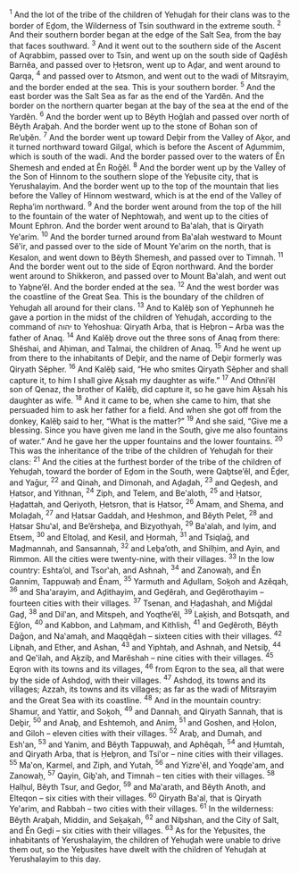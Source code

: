 <sup>1</sup> And the lot of the tribe of the children of Yehuḏah for their clans was to the border of Eḏom, the Wilderness of Tsin southward in the extreme south.
<sup>2</sup> And their southern border began at the edge of the Salt Sea, from the bay that faces southward.
<sup>3</sup> And it went out to the southern side of the Ascent of Aqrabbim, passed over to Tsin, and went up on the south side of Qaḏĕsh Barnĕa, and passed over to Ḥetsron, went up to Aḏar, and went around to Qarqa,
<sup>4</sup> and passed over to Atsmon, and went out to the wadi of Mitsrayim, and the border ended at the sea. This is your southern border.
<sup>5</sup> And the east border was the Salt Sea as far as the end of the Yardĕn. And the border on the northern quarter began at the bay of the sea at the end of the Yardĕn.
<sup>6</sup> And the border went up to Bĕyth Ḥoḡlah and passed over north of Bĕyth Araḇah. And the border went up to the stone of Bohan son of Re’uḇĕn.
<sup>7</sup> And the border went up toward Deḇir from the Valley of Aḵor, and it turned northward toward Gilgal, which is before the Ascent of Aḏummim, which is south of the wadi. And the border passed over to the waters of Ĕn Shemesh and ended at Ĕn Roḡĕl.
<sup>8</sup> And the border went up by the Valley of the Son of Hinnom to the southern slope of the Yeḇusite city, that is Yerushalayim. And the border went up to the top of the mountain that lies before the Valley of Hinnom westward, which is at the end of the Valley of Repha’im northward.
<sup>9</sup> And the border went around from the top of the hill to the fountain of the water of Nephtowaḥ, and went up to the cities of Mount Ephron. And the border went around to Ba‛alah, that is Qiryath Ye‛arim.
<sup>10</sup> And the border turned around from Ba‛alah westward to Mount Sĕ‛ir, and passed over to the side of Mount Ye‛arim on the north, that is Kesalon, and went down to Bĕyth Shemesh, and passed over to Timnah.
<sup>11</sup> And the border went out to the side of Eqron northward. And the border went around to Shikkeron, and passed over to Mount Ba‛alah, and went out to Yaḇne’ĕl. And the border ended at the sea.
<sup>12</sup> And the west border was the coastline of the Great Sea. This is the boundary of the children of Yehuḏah all around for their clans.
<sup>13</sup> And to Kalĕḇ son of Yephunneh he gave a portion in the midst of the children of Yehuḏah, according to the command of יהוה to Yehoshua: Qiryath Arba, that is Ḥeḇron – Arba was the father of Anaq.
<sup>14</sup> And Kalĕḇ drove out the three sons of Anaq from there: Shĕshai, and Aḥiman, and Talmai, the children of Anaq.
<sup>15</sup> And he went up from there to the inhabitants of Deḇir, and the name of Deḇir formerly was Qiryath Sĕpher.
<sup>16</sup> And Kalĕḇ said, “He who smites Qiryath Sĕpher and shall capture it, to him I shall give Aḵsah my daughter as wife.”
<sup>17</sup> And Othni’ĕl son of Qenaz, the brother of Kalĕḇ, did capture it, so he gave him Aḵsah his daughter as wife.
<sup>18</sup> And it came to be, when she came to him, that she persuaded him to ask her father for a field. And when she got off from the donkey, Kalĕḇ said to her, “What is the matter?”
<sup>19</sup> And she said, “Give me a blessing. Since you have given me land in the South, give me also fountains of water.” And he gave her the upper fountains and the lower fountains.
<sup>20</sup> This was the inheritance of the tribe of the children of Yehuḏah for their clans:
<sup>21</sup> And the cities at the furthest border of the tribe of the children of Yehuḏah, toward the border of Eḏom in the South, were Qaḇtse’ĕl, and Ĕḏer, and Yaḡur,
<sup>22</sup> and Qinah, and Dimonah, and Aḏaḏah,
<sup>23</sup> and Qeḏesh, and Ḥatsor, and Yithnan,
<sup>24</sup> Ziph, and Telem, and Be‛aloth,
<sup>25</sup> and Ḥatsor, Ḥaḏattah, and Qeriyoth, Ḥetsron, that is Ḥatsor,
<sup>26</sup> Amam, and Shema, and Molaḏah,
<sup>27</sup> and Ḥatsar Gaddah, and Ḥeshmon, and Bĕyth Pelet,
<sup>28</sup> and Ḥatsar Shu‛al, and Be’ĕrsheḇa, and Bizyothyah,
<sup>29</sup> Ba‛alah, and Iyim, and Etsem,
<sup>30</sup> and Eltolaḏ, and Kesil, and Ḥormah,
<sup>31</sup> and Tsiqlaḡ, and Maḏmannah, and Sansannah,
<sup>32</sup> and Leḇa’oth, and Shilḥim, and Ayin, and Rimmon. All the cities were twenty-nine, with their villages.
<sup>33</sup> In the low country: Eshta’ol, and Tsor‛ah, and Ashnah,
<sup>34</sup> and Zanowaḥ, and Ĕn Gannim, Tappuwaḥ and Ĕnam,
<sup>35</sup> Yarmuth and Aḏullam, Soḵoh and Azĕqah,
<sup>36</sup> and Sha‛arayim, and Aḏithayim, and Geḏĕrah, and Geḏĕrothayim – fourteen cities with their villages.
<sup>37</sup> Tsenan, and Ḥaḏashah, and Miḡdal Gaḏ,
<sup>38</sup> and Dil‛an, and Mitspeh, and Yoqthe’ĕl,
<sup>39</sup> Laḵish, and Botsqath, and Eḡlon,
<sup>40</sup> and Kabbon, and Laḥmam, and Kithlish,
<sup>41</sup> and Geḏĕroth, Bĕyth Daḡon, and Na‛amah, and Maqqĕḏah – sixteen cities with their villages.
<sup>42</sup> Liḇnah, and Ether, and Ashan,
<sup>43</sup> and Yiphtaḥ, and Ashnah, and Netsiḇ,
<sup>44</sup> and Qe‛ilah, and Aḵziḇ, and Marĕshah – nine cities with their villages.
<sup>45</sup> Eqron with its towns and its villages,
<sup>46</sup> from Eqron to the sea, all that were by the side of Ashdoḏ, with their villages.
<sup>47</sup> Ashdoḏ, its towns and its villages; Azzah, its towns and its villages; as far as the wadi of Mitsrayim and the Great Sea with its coastline.
<sup>48</sup> And in the mountain country: Shamur, and Yattir, and Soḵoh,
<sup>49</sup> and Dannah, and Qiryath Sannah, that is Deḇir,
<sup>50</sup> and Anaḇ, and Eshtemoh, and Anim,
<sup>51</sup> and Goshen, and Ḥolon, and Giloh – eleven cities with their villages.
<sup>52</sup> Araḇ, and Dumah, and Esh‛an,
<sup>53</sup> and Yanim, and Bĕyth Tappuwaḥ, and Aphĕqah,
<sup>54</sup> and Ḥumtah, and Qiryath Arba, that is Ḥeḇron, and Tsi‛or – nine cities with their villages.
<sup>55</sup> Ma‛on, Karmel, and Ziph, and Yutah,
<sup>56</sup> and Yizre‛ĕl, and Yoqḏe‛am, and Zanowaḥ,
<sup>57</sup> Qayin, Giḇ‛ah, and Timnah – ten cities with their villages.
<sup>58</sup> Ḥalḥul, Bĕyth Tsur, and Geḏor,
<sup>59</sup> and Ma‛arath, and Bĕyth Anoth, and Elteqon – six cities with their villages.
<sup>60</sup> Qiryath Ba‛al, that is Qiryath Ye‛arim, and Rabbah – two cities with their villages.
<sup>61</sup> In the wilderness: Bĕyth Araḇah, Middin, and Seḵaḵah,
<sup>62</sup> and Niḇshan, and the City of Salt, and Ĕn Geḏi – six cities with their villages.
<sup>63</sup> As for the Yeḇusites, the inhabitants of Yerushalayim, the children of Yehuḏah were unable to drive them out, so the Yeḇusites have dwelt with the children of Yehuḏah at Yerushalayim to this day.
